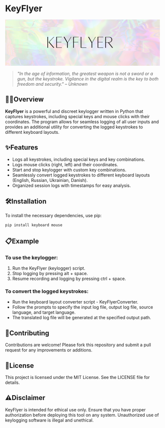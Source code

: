 # KeyFlyer
![KeyFlyer](KeyFlyer.png)
> *"In the age of information, the greatest weapon is not a sword or a gun, but the keystroke. Vigilance in the digital realm is the key to both freedom and security." – Unknown*

## 🕵️‍♂️Overview

**KeyFlyer** is a powerful and discreet keylogger written in Python that captures keystrokes, including special keys and mouse clicks with their coordinates. The program allows for seamless logging of all user inputs and provides an additional utility for converting the logged keystrokes to different keyboard layouts.

## ✨Features

- Logs all keystrokes, including special keys and key combinations.
- Logs mouse clicks (right, left) and their coordinates.
- Start and stop keylogger with custom key combinations.
- Seamlessly convert logged keystrokes to different keyboard layouts (English, Russian, Ukrainian, Danish).
- Organized session logs with timestamps for easy analysis.

## 🛠️Installation

To install the necessary dependencies, use pip:

```bash
pip install keyboard mouse
```

## 📋Example
### To use the keylogger:

1. Run the KeyFlyer (keylogger) script.
2. Stop logging by pressing alt + space.
3. Resume recording and logging by pressing ctrl + space.
   
### To convert the logged keystrokes:

  - Run the keyboard layout converter script - KeyFlyerConverter.
  - Follow the prompts to specify the input log file, output log file, source language, and target language.
  - The translated log file will be generated at the specified output path.

## 🤝Contributing
Contributions are welcome! Please fork this repository and submit a pull request for any improvements or additions.

## 📄License
This project is licensed under the MIT License. See the LICENSE file for details.

## ⚠️Disclaimer
KeyFlyer is intended for ethical use only. Ensure that you have proper authorization before deploying this tool on any system. Unauthorized use of keylogging software is illegal and unethical.


